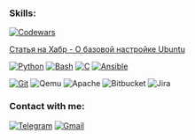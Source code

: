 
###  Skills:
[![Codewars](https://www.codewars.com/users/pcade/badges/small)](https://www.codewars.com/users/pcade)

[Статья на Хабр - О базовой настройке Ubuntu](https://habr.com/ru/companies/aquarius/articles/899068/)

[![Python](https://img.shields.io/badge/-Python-<COLOR>?style=social&logo=python)](https://github.com/pcade/python_library)
[![Bash](https://img.shields.io/badge/-Bash-white?style=social&logo=powershell)](https://github.com/pcade/bash_library)
[![C](https://img.shields.io/badge/-C-<COLOR>?style=social&logo=C)](https://github.com/pcade/Cansi)
[![Ansible](https://img.shields.io/badge/-Ansible-<COLOR>?style=social&logo=ansible)](https://github.com/pcade/ansible_library)

[![Git](https://img.shields.io/badge/-Git-<COLOR>?style=social&logo=git)](https://github.com/pcade)
![Qemu](https://img.shields.io/badge/-Qemu-<COLOR>?style=social&logo=qemu)
![Apache](https://img.shields.io/badge/-Apache-<COLOR>?style=social&logo=apache)
![Bitbucket](https://img.shields.io/badge/-Bitbucket-<COLOR>?style=social&logo=bitbucket)
![Jira](https://img.shields.io/badge/-Jira-<COLOR>?style=social&logo=jira)


###  Contact with me:
[![Telegram](https://img.shields.io/badge/-Telegram-blue?style=for-the-badge&logo=telegram)](https://t.me/gpcade)
[![Gmail](https://img.shields.io/badge/-Gmail-white?style=for-the-badge&logo=gmail)](https://pahomovgrigorii@gmail.com)

